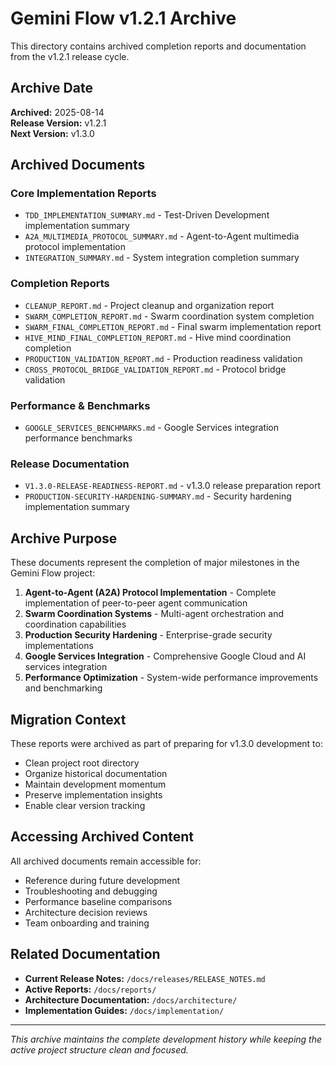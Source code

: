 # Gemini Flow v1.2.1 Archive

This directory contains archived completion reports and documentation from the v1.2.1 release cycle.

## Archive Date
**Archived:** 2025-08-14  
**Release Version:** v1.2.1  
**Next Version:** v1.3.0

## Archived Documents

### Core Implementation Reports
- `TDD_IMPLEMENTATION_SUMMARY.md` - Test-Driven Development implementation summary
- `A2A_MULTIMEDIA_PROTOCOL_SUMMARY.md` - Agent-to-Agent multimedia protocol implementation
- `INTEGRATION_SUMMARY.md` - System integration completion summary

### Completion Reports
- `CLEANUP_REPORT.md` - Project cleanup and organization report
- `SWARM_COMPLETION_REPORT.md` - Swarm coordination system completion
- `SWARM_FINAL_COMPLETION_REPORT.md` - Final swarm implementation report
- `HIVE_MIND_FINAL_COMPLETION_REPORT.md` - Hive mind coordination completion
- `PRODUCTION_VALIDATION_REPORT.md` - Production readiness validation
- `CROSS_PROTOCOL_BRIDGE_VALIDATION_REPORT.md` - Protocol bridge validation

### Performance & Benchmarks
- `GOOGLE_SERVICES_BENCHMARKS.md` - Google Services integration performance benchmarks

### Release Documentation
- `V1.3.0-RELEASE-READINESS-REPORT.md` - v1.3.0 release preparation report
- `PRODUCTION-SECURITY-HARDENING-SUMMARY.md` - Security hardening implementation summary

## Archive Purpose

These documents represent the completion of major milestones in the Gemini Flow project:

1. **Agent-to-Agent (A2A) Protocol Implementation** - Complete implementation of peer-to-peer agent communication
2. **Swarm Coordination Systems** - Multi-agent orchestration and coordination capabilities
3. **Production Security Hardening** - Enterprise-grade security implementations
4. **Google Services Integration** - Comprehensive Google Cloud and AI services integration
5. **Performance Optimization** - System-wide performance improvements and benchmarking

## Migration Context

These reports were archived as part of preparing for v1.3.0 development to:
- Clean project root directory
- Organize historical documentation
- Maintain development momentum
- Preserve implementation insights
- Enable clear version tracking

## Accessing Archived Content

All archived documents remain accessible for:
- Reference during future development
- Troubleshooting and debugging
- Performance baseline comparisons
- Architecture decision reviews
- Team onboarding and training

## Related Documentation

- **Current Release Notes:** `/docs/releases/RELEASE_NOTES.md`
- **Active Reports:** `/docs/reports/`
- **Architecture Documentation:** `/docs/architecture/`
- **Implementation Guides:** `/docs/implementation/`

---

*This archive maintains the complete development history while keeping the active project structure clean and focused.*